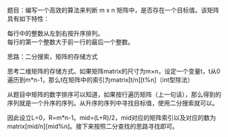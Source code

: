题目：编写一个高效的算法来判断 m x n 矩阵中，是否存在一个目标值。该矩阵具有如下特性：

每行中的整数从左到右按升序排列。   
每行的第一个整数大于前一行的最后一个整数。   

思路：二分搜索，矩阵的存储方式

思考二维矩阵的存储方式。如果矩阵matrix的尺寸为m×n，设定一个变量t，t从0遍历到m*n-1，那么t在矩阵中的索引为matrix[t/n][t%n]（int型除法）  

从题目中矩阵的数字排序可以知道，如果按行遍历矩阵（上一句话），那么得到的序列就是一个升序的序列。从升序的序列中寻找目标值，使用二分搜索就可以。   

因此设立L=0，R=m*n-1。mid=(L+R)/2，mid对应的矩阵索引以及对应的数为matrix[mid/n][mid%n]。接下来按照二分查找的思路寻找即可。